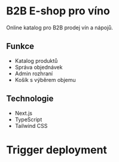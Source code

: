 # B2B E-shop pro víno

Online katalog pro B2B prodej vín a nápojů.

## Funkce
- Katalog produktů
- Správa objednávek
- Admin rozhraní
- Košík s výběrem objemu

## Technologie
- Next.js
- TypeScript
- Tailwind CSS
# Trigger deployment
